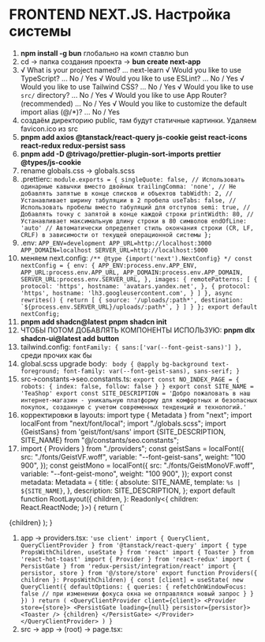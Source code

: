 # FRONTEND NEXT.JS. Настройка системы
1. **npm install -g bun** глобально на комп ставлю bun
2. cd -> папка создания проекта -> **bun create next-app**
3. √ What is your project named? ... next-learn
   √ Would you like to use TypeScript? ... No / Yes
   √ Would you like to use ESLint? ... No / Yes
   √ Would you like to use Tailwind CSS? ... No / Yes
   √ Would you like to use `src/` directory? ... No / Yes
   √ Would you like to use App Router? (recommended) ... No / Yes
   √ Would you like to customize the default import alias (@/*)? ... No / Yes
4. создаём директорию public, там будут статичные картинки. Удаляем favicon.ico из src
5. **pnpm add axios @tanstack/react-query js-cookie geist react-icons react-redux redux-persist sass**
6. **pnpm add -D @trivago/prettier-plugin-sort-imports prettier @types/js-cookie**
7. rename globals.css -> globals.scss
8. .prettierc:
   `module.exports = {
   singleQuote: false, // Использовать одинарные кавычки вместо двойных
   trailingComma: 'none', // Не добавлять запятые в конце списков и объектов
   tabWidth: 2, // Устанавливает ширину табуляции в 2 пробела
   useTabs: false, // Использовать пробелы вместо табуляций для отступов
   semi: true, // Добавлять точку с запятой в конце каждой строки
   printWidth: 80, // Устанавливает максимальную длину строки в 80 символов
   endOfLine: 'auto' // Автоматически определяет стиль окончания строки (CR, LF, CRLF) в зависимости от текущей операционной системы
   };`
9. .env:
   `APP_ENV=development
APP_URL=http://localhost:3000
APP_DOMAIN=localhost
SERVER_URL=http://localhost:5000`
10. меняем next.config:
    ``/** @type {import('next').NextConfig} */
    const nextConfig = {
    env: {
    APP_ENV:process.env.APP_ENV,
    APP_URL:process.env.APP_URL,
    APP_DOMAIN:process.env.APP_DOMAIN,
    SERVER_URL:process.env.SERVER_URL,
    },
    images: {
    remotePatterns: [
    {
    protocol: 'https',
    hostname: 'avatars.yandex.net',
    },
    {
    protocol: 'https',
    hostname: 'lh3.googleusercontent.com',
    }
    ]
    },
    async rewrites() {
    return [
    {
    source: '/uploads/:path*',
    destination: `${process.env.SERVER_URL}/uploads/:path*`,
    }
    ]
    }
};
export default nextConfig;``
11. **pnpm add shadcn@latest**  **pnpm shadcn init**
12. ЧТОБЫ ПОТОМ ДОБАВЛЯТЬ КОМПОНЕНТЫ ИСПОЛЬЗУЮ: **pnpm dlx shadcn-ui@latest add button**
12. tailwind.config:
    `fontFamily: {
    sans:['var(--font-geist-sans)']
    },` среди прочих как бы
13. global.scss upgrade body:
   ` body {
    @apply bg-background text-foreground;
    font-family: var(--font-geist-sans), sans-serif;
    }`
14. src->constants->seo.constants.ts:
    `export const NO_INDEX_PAGE = { robots: { index: false, follow: false } }
export const SITE_NAME = 'TeaShop'
export const SITE_DESCRIPTION =
'Добро пожаловать в наш интернет-магазин - уникальную платформу для комфортных и безопасных покупок, созданную с учетом современных тенденций и технологий.'`
15. корректировки в layouts:
    import type { Metadata } from "next";
    import localFont from "next/font/local";
    import "./globals.scss";
    import {GeistSans} from 'geist/font/sans'
    import {SITE_DESCRIPTION, SITE_NAME} from "@/constants/seo.constants";
16. import { Providers } from "./providers";
const geistSans = localFont({
src: "./fonts/GeistVF.woff",
variable: "--font-geist-sans",
weight: "100 900",
});
const geistMono = localFont({
src: "./fonts/GeistMonoVF.woff",
variable: "--font-geist-mono",
weight: "100 900",
});
export const metadata: Metadata = {
title: {
absolute: SITE_NAME,
template: `%s | ${SITE_NAME}`,
},
description: SITE_DESCRIPTION,
};
export default function RootLayout({
children,
}: Readonly<{
children: React.ReactNode;
}>) {
return (`<html lang="ru">
<body className={GeistSans.variable}><Providers>{children}</Providers>
</body>
</html>
);
}

1.  app -> providers.tsx:
`'use client'
import { QueryClient, QueryClientProvider } from '@tanstack/react-query'
import { type PropsWithChildren, useState } from 'react'
import { Toaster } from 'react-hot-toast'
import { Provider } from 'react-redux'
import { PersistGate } from 'redux-persist/integration/react'
import { persistor, store } from '@/store/store'
export function Providers({ children }: PropsWithChildren) {
const [client] = useState(
new QueryClient({
defaultOptions: {
queries: {
refetchOnWindowFocus: false // при изменении фокуса окна не отправлялся новый запрос
}
}
})
)
	return (
		<QueryClientProvider client={client}>
			<Provider store={store}>
				<PersistGate loading={null} persistor={persistor}>
					<Toaster />
					{children}
				</PersistGate>
			</Provider>
		</QueryClientProvider>
	)
}`
2. src -> app -> (root) -> page.tsx:














